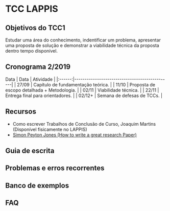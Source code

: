 # TCC LAPPIS

## Objetivos do TCC1

Estudar uma área do conhecimento, indentificar um problema,
apresentar uma proposta de solução e demonstrar a viabilidade
técnica da proposta dentro tempo disponível.


## Cronograma 2/2019

Data 
| Data   | Atividade                                     |
|:------:|-----------------------------------------------|
| 27/09  | Capítulo de fundamentação teórica.            |
| 11/10  | Proposta de escopo detalhada + Metodologia.   |
| 02/11  | Viabilidade técnica.                          |
| 22/11  | Entrega final para orientadores.              |
| 02/12+ | Semana de defesas de TCCs.                    |


## Recursos

* Como escrever Trabalhos de Conclusão de Curso, Joaquim Martins (Disponível fisicamente no LAPPIS)
* [Simon Peyton Jones (How to write a great research Paper)](
https://www.microsoft.com/en-us/research/academic-program/write-great-research-paper/)


## Guia de escrita

## Problemas e erros recorrentes

## Banco de exemplos

## FAQ
